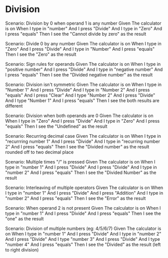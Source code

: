 # Division

Scenario: Division by 0 when operand 1 is any number
 Given The calculator is on
 When I type in "number"
 And I press "Divide"
 And I type in "Zero"
 And I press "equals"
 Then I see the "Cannot divide by zero" as the result

Scenario: Divide 0 by any number
 Given The calculator is on
 When I type in "Zero"
 And I press "Divide"
 And I type in "Number"
 And I press "equals"
 Then I see the "Zero" as the result

Scenario: Sign rules for operands
 Given The calculator is on
 When I type in "positive number"
 And I press "Divide"
 And I type in "negative number"
 And I press "equals"
 Then I see the "Divided negative number" as the result 

Scenario: Division isn't symmetric
 Given The calculator is on
 When I type in "Number 1"
 And I press "Divide"
 And I type in "Number 2"
 And I press "equals"
 And I press "Clear"
 And I type "Number 2"
 And I press "Divide"
 And I type "Number 1"
 And I press "equals"
 Then I see the both results are different

Scenario: Division when both operands are 0
 Given The calculator is on
 When I type in "Zero"
 And I press "Divide"
 And I type in "Zero"
 And I press "equals"
 Then I see the "Undefined" as the result

Scenario: Recurring decimal case
 Given The calculator is on
 When I type in "recurrring number 1"
 And I press "Divide"
 And I type in "recurring number 2"
 And I press "equals"
 Then I see the "Divided number" as the result rounded off to two decimal place

Scenario: Multiple times "/" is pressed
 Given The calculator is on
 When I type in "number 1"
 And I press "Divide"
 And I press "Divide"
 And I type in "number 2"
 And I press "equals"
 Then I see the "Divided Number" as the result

Scenario: Interleaving of multiple operators
 Given The calculator is on
 When I type in "number 1"
 And I press "Divide"
 And I press "Addition"
 And I type in "number 2"
 And I press "equals"
 Then I see the "Error" as the result

Scenario: When operand 2 is not present
 Given The calculator is on
 When I type in "number 1"
 And I press "Divide"
 And I press "equals"
 Then I see the "one" as the result
 
Scenario: Division of multiple numbers (eg: 4/5/6/7)
 Given The calculator is on
 When I type in "number 1"
 And I press "Divide"
 And I type in "number 2"
 And I press "Divide"
 And I type "number 3"
 And I press "Divide"
 And I type "number 4"
 And I press "equals"
 Then I see the "Divided" as the result (left to right division)

